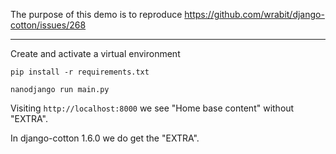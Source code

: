 
The purpose of this demo is to reproduce https://github.com/wrabit/django-cotton/issues/268

---

Create and activate a virtual environment

`pip install -r requirements.txt`

`nanodjango run main.py`

Visiting `http://localhost:8000` we see "Home base content" without "EXTRA".

In django-cotton 1.6.0 we do get the "EXTRA".

